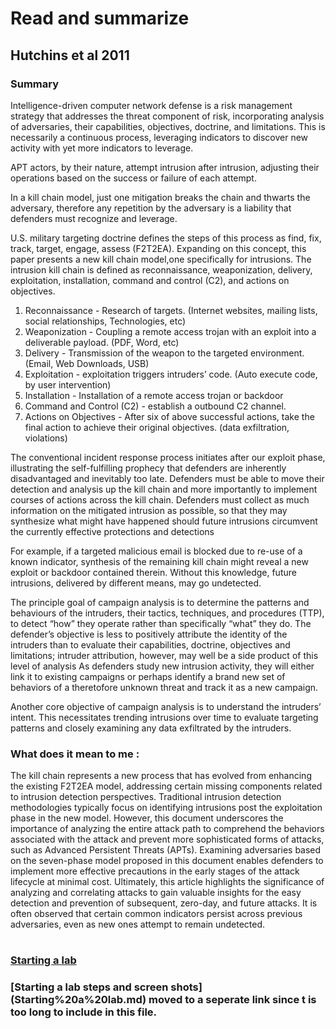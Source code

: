 # Read and summarize
## Hutchins et al 2011
### Summary
 
Intelligence-driven computer network defense is a risk management strategy that addresses the threat component of risk, incorporating analysis of adversaries, their capabilities, objectives, doctrine, and limitations. This is necessarily a continuous process, leveraging indicators to discover new activity with yet more indicators to leverage.
 
APT actors, by their nature, attempt intrusion after intrusion, adjusting their operations based on the success or failure of each attempt.
 
In a kill chain model, just one mitigation breaks the chain and thwarts the adversary, therefore any repetition by the adversary is a liability that defenders must recognize and leverage.
 
U.S. military targeting doctrine defines the steps of this process as find, fix, track, target, engage, assess (F2T2EA).
Expanding on this concept, this paper presents a new kill chain model,one specifically for intrusions.
The intrusion kill chain is defined as reconnaissance, weaponization, delivery, exploitation, installation, command and control (C2), and actions on objectives.
 
1.	Reconnaissance - Research of targets. (Internet websites, mailing lists, social relationships, Technologies, etc)
2.	Weaponization - Coupling a remote access trojan with an exploit into a deliverable payload. (PDF, Word, etc)
3.	Delivery - Transmission of the weapon to the targeted environment. (Email, Web Downloads, USB)
4.	Exploitation - exploitation triggers intruders’ code. (Auto execute code, by user intervention)
5.	Installation - Installation of a remote access trojan or backdoor
6.	Command and Control (C2)  - establish a outbound C2 channel.
7.	Actions on Objectives - After six of above successful actions, take the final action to achieve their original objectives. (data exfiltration, violations)
 
The conventional incident response process initiates after our exploit phase, illustrating the self-fulfilling prophecy that defenders are inherently disadvantaged and inevitably too late. Defenders must be able to move their detection and analysis up the kill chain and more importantly to implement courses of actions across the kill chain. Defenders must collect as much information on the mitigated intrusion as possible, so that they may synthesize what might have happened should future intrusions circumvent the currently effective protections and detections
 
For example, if a targeted malicious email is blocked due to re-use of a known indicator, synthesis of the remaining kill chain might reveal a new exploit or backdoor contained therein. Without this knowledge, future intrusions, delivered by different means, may go undetected.
 
The principle goal of campaign analysis is to determine the patterns and behaviours of the intruders, their tactics, techniques, and procedures (TTP), to detect “how” they operate rather than specifically “what” they do.
The defender’s objective is less to positively attribute the identity of the intruders than to evaluate their capabilities, doctrine, objectives and limitations; intruder attribution, however, may well be a side product of this level of analysis
As defenders study new intrusion activity, they will either link it to existing campaigns or perhaps identify a brand new set of behaviors of a theretofore unknown threat and track it as a new campaign.
 
Another core objective of campaign analysis is to understand the intruders’ intent. This necessitates trending intrusions over time to evaluate targeting patterns and closely examining any data exfiltrated by the intruders.
 
 
### What does it mean to me :
 
The kill chain represents a new process that has evolved from enhancing the existing F2T2EA model, addressing certain missing components related to intrusion detection perspectives. 
Traditional intrusion detection methodologies typically focus on identifying intrusions post the exploitation phase in the new model. However, this document underscores the importance of analyzing the entire attack path to comprehend the behaviors associated with the attack and prevent more sophisticated forms of attacks, such as Advanced Persistent Threats (APTs). Examining adversaries based on the seven-phase model proposed in this document enables defenders to implement more effective precautions in the early stages of the attack lifecycle at minimal cost. Ultimately, this article highlights the significance of analyzing and correlating attacks to gain valuable insights for the easy detection and prevention of subsequent, zero-day, and future attacks. It is often observed that certain common indicators persist across previous adversaries, even as new ones attempt to remain undetected.

#
### [Starting a lab](Starting%20a%20lab.md)
### [Starting a lab steps and screen shots] (Starting%20a%20lab.md) moved to a seperate link since t is too long to include in this file.

